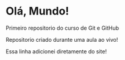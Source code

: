 # Olá, Mundo!
 Primeiro repositorio do curso de Git e GitHub

 Repositorio criado durante uma aula ao vivo!

Essa linha adicionei diretamente do site! 
